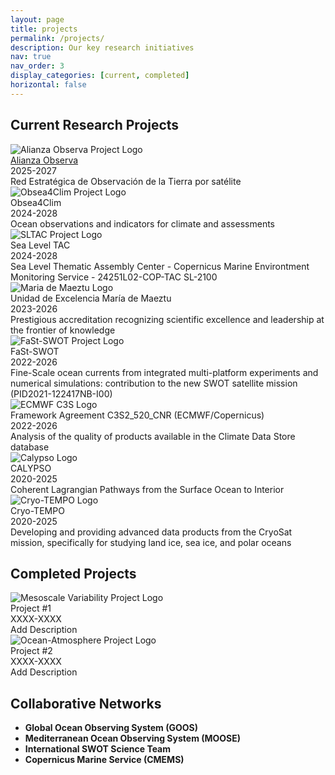 ```yaml
---
layout: page
title: projects
permalink: /projects/
description: Our key research initiatives
nav: true
nav_order: 3
display_categories: [current, completed]
horizontal: false
---
```


## Current Research Projects

<div class="project-cards">

  <div class="project-card">
    <div class="project-logo-container">
      <img class="project-logo" src="{{ '/assets/img/projects/alianza_observa_logo.avif' | relative_url }}" alt="Alianza Observa Project Logo">
    </div>
    <div class="project-title">
      <a href='https://alianzaobserva.com' target="_blank">Alianza Observa</a>
    </div>
    <div class="project-meta">2025-2027</div>
    <div class="project-desc">Red Estratégica de Observación de la Tierra por satélite</div>
  </div>

  <div class="project-card">
    <div class="project-logo-container">
      <img class="project-logo" src="{{ '/assets/img/projects/obsea4clim_logo.png' | relative_url }}" alt="Obsea4Clim Project Logo">
    </div>
    <div class="project-title">Obsea4Clim</div>
    <div class="project-meta">2024-2028</div>
    <div class="project-desc">Ocean observations and indicators for climate and assessments</div>
  </div>

  <div class="project-card">
    <div class="project-logo-container">
      <img class="project-logo" src="{{ '/assets/img/projects/sltac_logo.png' | relative_url }}" alt="SLTAC Project Logo">
    </div>
    <div class="project-title">Sea Level TAC</div>
    <div class="project-meta">2024-2028</div>
    <div class="project-desc">Sea Level Thematic Assembly Center - Copernicus Marine Environtment Monitoring Service - 24251L02-COP-TAC SL-2100</div>
  </div>

  <div class="project-card">
    <div class="project-logo-container">
      <img class="project-logo" src="{{ '/assets/img/projects/mariademaeztu_logo.png' | relative_url }}" alt="Maria de Maeztu Logo">
    </div>
    <div class="project-title">Unidad de Excelencia María de Maeztu</div>
    <div class="project-meta">2023-2026</div>
    <div class="project-desc">Prestigious accreditation recognizing scientific excellence and leadership at the frontier of knowledge</div>
  </div>

  <div class="project-card">
    <div class="project-logo-container">
      <img class="project-logo" src="{{ '/assets/img/projects/fastswot_logo.jpg' | relative_url }}" alt="FaSt-SWOT Project Logo">
    </div>
    <div class="project-title">FaSt-SWOT</div>
    <div class="project-meta">2022-2026</div>
    <div class="project-desc">Fine-Scale ocean currents from integrated multi-platform experiments and numerical simulations: contribution to the new SWOT satellite mission (PID2021-122417NB-I00)</div>
  </div>

   <div class="project-card">
    <div class="project-logo-container">
      <img class="project-logo" src="{{ '/assets/img/projects/ECMWF_logo.png' | relative_url }}" alt="ECMWF C3S Logo">
    </div>
    <div class="project-title">Framework Agreement C3S2_520_CNR (ECMWF/Copernicus)</div>
    <div class="project-meta">2022-2026</div>
    <div class="project-desc">Analysis of the quality of products available in the Climate Data Store database</div>
  </div>

   <div class="project-card">
    <div class="project-logo-container">
      <img class="project-logo" src="{{ '/assets/img/projects/Calypso-logo.png' | relative_url }}" alt="Calypso Logo">
    </div>
    <div class="project-title">CALYPSO</div>
    <div class="project-meta">2020-2025</div>
    <div class="project-desc">Coherent Lagrangian Pathways from the Surface Ocean to Interior</div>
  </div>

   <div class="project-card">
    <div class="project-logo-container">
      <img class="project-logo" src="{{ '/assets/img/projects/Cryo-TEMPO_logo.png' | relative_url }}" alt="Cryo-TEMPO Logo">
    </div>
    <div class="project-title">Cryo-TEMPO</div>
    <div class="project-meta">2020-2025</div>
    <div class="project-desc">Developing and providing advanced data products from the CryoSat mission, specifically for studying land ice, sea ice, and polar oceans</div>
  </div>
</div>

## Completed Projects

<div class="project-cards completed">
  <div class="project-card">
    <div class="project-logo-container">
      <img class="project-logo" src="{{ '/assets/img/projects/mesoscale_logo.svg' | relative_url }}" alt="Mesoscale Variability Project Logo">
    </div>
    <div class="project-title">Project #1</div>
    <div class="project-meta">XXXX-XXXX</div>
    <div class="project-desc">Add Description</div>
  </div>
  
  <div class="project-card">
    <div class="project-logo-container">
      <img class="project-logo" src="{{ '/assets/img/projects/interaction_logo.svg' | relative_url }}" alt="Ocean-Atmosphere Project Logo">
    </div>
    <div class="project-title">Project #2</div>
    <div class="project-meta">XXXX-XXXX</div>
    <div class="project-desc">Add Description</div>
  </div>
</div>

## Collaborative Networks

<ul class="collab-list">
  <li><strong>Global Ocean Observing System (GOOS)</strong></li>
  <li><strong>Mediterranean Ocean Observing System (MOOSE)</strong></li>
  <li><strong>International SWOT Science Team</strong></li>
  <li><strong>Copernicus Marine Service (CMEMS)</strong></li>
</ul>
